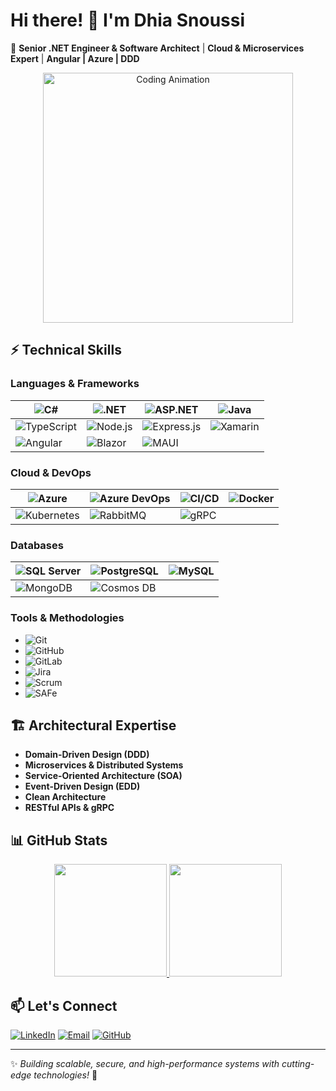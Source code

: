 # Hi there! 👋 I'm Dhia Snoussi

🚀 **Senior .NET Engineer & Software Architect** | **Cloud & Microservices Expert** | **Angular | Azure | DDD**

<div align="center">
  <img src="https://media.giphy.com/media/v1.Y2lkPTc5MGI3NjExb2Y4aGltMW5pZjRkeWFjczRkdHk1czZrODV4ZXVsem4yb3QzZXZleCZlcD12MV9naWZzX3NlYXJjaCZjdD1n/78XCFBGOlS6keY1Bil/giphy.gif" width="400" alt="Coding Animation">
</div>

## ⚡ Technical Skills

### **Languages & Frameworks**
| ![C#](https://img.shields.io/badge/C%23-239120?style=flat&logo=c-sharp&logoColor=white) | ![.NET](https://img.shields.io/badge/.NET-512BD4?style=flat&logo=dotnet&logoColor=white) | ![ASP.NET](https://img.shields.io/badge/ASP.NET-5C2D91?style=flat&logo=dotnet&logoColor=white) | ![Java](https://img.shields.io/badge/Java-ED8B00?style=flat&logo=openjdk&logoColor=white) |
|----------------------------------------------------------------------------------------|------------------------------------------------------------------------------------------|------------------------------------------------------------------------------------------------|--------------------------------------------------------------------------------------------|
| ![TypeScript](https://img.shields.io/badge/TypeScript-3178C6?style=flat&logo=typescript&logoColor=white) | ![Node.js](https://img.shields.io/badge/Node.js-339933?style=flat&logo=nodedotjs&logoColor=white) | ![Express.js](https://img.shields.io/badge/Express.js-000000?style=flat&logo=express&logoColor=white) | ![Xamarin](https://img.shields.io/badge/Xamarin-3498DB?style=flat&logo=xamarin&logoColor=white) |
| ![Angular](https://img.shields.io/badge/Angular-DD0031?style=flat&logo=angular&logoColor=white) | ![Blazor](https://img.shields.io/badge/Blazor-512BD4?style=flat&logo=blazor&logoColor=white) | ![MAUI](https://img.shields.io/badge/.NET%20MAUI-512BD4?style=flat&logo=dotnet&logoColor=white) | |

### **Cloud & DevOps**
| ![Azure](https://img.shields.io/badge/Microsoft%20Azure-0078D4?style=flat&logo=microsoft-azure&logoColor=white) | ![Azure DevOps](https://img.shields.io/badge/Azure%20DevOps-0078D4?style=flat&logo=azure-devops&logoColor=white) | ![CI/CD](https://img.shields.io/badge/CI/CD-FF6C37?style=flat&logo=githubactions&logoColor=white) | ![Docker](https://img.shields.io/badge/Docker-2496ED?style=flat&logo=docker&logoColor=white) |
|----------------------------------------------------------------------------------------------------------------|----------------------------------------------------------------------------------------------------------------|--------------------------------------------------------------------------------------------------|----------------------------------------------------------------------------------------------|
| ![Kubernetes](https://img.shields.io/badge/Kubernetes-326CE5?style=flat&logo=kubernetes&logoColor=white) | ![RabbitMQ](https://img.shields.io/badge/RabbitMQ-FF6600?style=flat&logo=rabbitmq&logoColor=white) | ![gRPC](https://img.shields.io/badge/gRPC-4285F4?style=flat&logo=google&logoColor=white) | |

### **Databases**
| ![SQL Server](https://img.shields.io/badge/SQL%20Server-CC2927?style=flat&logo=microsoft-sql-server&logoColor=white) | ![PostgreSQL](https://img.shields.io/badge/PostgreSQL-4169E1?style=flat&logo=postgresql&logoColor=white) | ![MySQL](https://img.shields.io/badge/MySQL-4479A1?style=flat&logo=mysql&logoColor=white) |
|---------------------------------------------------------------------------------------------------------------------|---------------------------------------------------------------------------------------------------------|-----------------------------------------------------------------------------------------|
| ![MongoDB](https://img.shields.io/badge/MongoDB-47A248?style=flat&logo=mongodb&logoColor=white) | ![Cosmos DB](https://img.shields.io/badge/Cosmos%20DB-002050?style=flat&logo=microsoft-azure&logoColor=white) | |

### **Tools & Methodologies**
- ![Git](https://img.shields.io/badge/Git-F05032?style=flat&logo=git&logoColor=white)  
- ![GitHub](https://img.shields.io/badge/GitHub-181717?style=flat&logo=github&logoColor=white)  
- ![GitLab](https://img.shields.io/badge/GitLab-FCA121?style=flat&logo=gitlab&logoColor=white)  
- ![Jira](https://img.shields.io/badge/Jira-0052CC?style=flat&logo=jira&logoColor=white)  
- ![Scrum](https://img.shields.io/badge/Scrum-6DB33F?style=flat&logo=scrumalliance&logoColor=white)  
- ![SAFe](https://img.shields.io/badge/SAFe-032F4E?style=flat&logo=scaledagileframework&logoColor=white)  

## 🏗️ Architectural Expertise
- **Domain-Driven Design (DDD)**  
- **Microservices & Distributed Systems**  
- **Service-Oriented Architecture (SOA)**  
- **Event-Driven Design (EDD)**  
- **Clean Architecture**  
- **RESTful APIs & gRPC**  

## 📊 GitHub Stats
<div align="center">
  <a href="https://github.com/dhiasnoussi">
    <img height="180em" src="https://github-readme-stats.vercel.app/api?username=dhiasnoussi&show_icons=true&theme=radical" />
    <img height="180em" src="https://github-readme-stats.vercel.app/api/top-langs/?username=dhiasnoussi&layout=compact&theme=radical" />
  </a>
</div>

## 📫 Let's Connect
[![LinkedIn](https://img.shields.io/badge/LinkedIn-0A66C2?style=for-the-badge&logo=linkedin&logoColor=white)](https://www.linkedin.com/in/dhia-snoussi/)
[![Email](https://img.shields.io/badge/Email-EA4335?style=for-the-badge&logo=gmail&logoColor=white)](mailto:dhiaeddsn@outlook.com)
[![GitHub](https://img.shields.io/badge/GitHub-181717?style=for-the-badge&logo=github&logoColor=white)](https://github.com/dhiasnoussi)

---
✨ *Building scalable, secure, and high-performance systems with cutting-edge technologies!* 🚀
